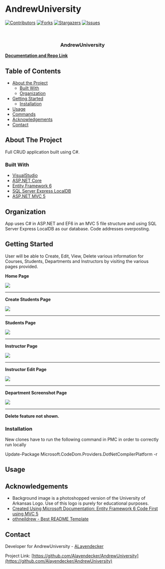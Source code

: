 # AndrewUniversity

[![Contributors][contributors-shield]][contributors-url]
[![Forks][forks-shield]][forks-url]
[![Stargazers][stars-shield]][stars-url]
[![Issues][issues-shield]][issues-url]

<!-- PROJECT LOGO -->
<br />
<p align="center">
  <h3 align="center">AndrewUniversity</h3>
    <a href="https://github.com/Alayendecker/AndrewUniversity"><strong>Documentation and Repo Link</strong></a>
    <br />
    
  </p>
</p>

<!-- TABLE OF CONTENTS -->

## Table of Contents

- [About the Project](#about-the-project)
  - [Built With](#built-with)
  - [Organization](#Organization)
- [Getting Started](#getting-started)
  - [Installation](#installation)
- [Usage](#usage)
- [Commands](#commands)
- [Acknowledgements](#acknowledgements)
- [Contact](#contact)

<!-- ABOUT THE PROJECT -->

## About The Project

Full CRUD application built using C#.

### Built With

- [VisualStudio](https://visualstudio.microsoft.com/)
- [ASP.NET Core](https://docs.microsoft.com/en-us/aspnet/core/?view=aspnetcore-3.1)
- [Entity Framework 6](https://github.com/dotnet/ef6)
- [SQL Server Express LocalDB](https://docs.microsoft.com/en-us/sql/database-engine/configure-windows/sql-server-express-localdb?view=sql-server-ver15)
- [ASP.NET MVC 5](https://docs.microsoft.com/en-us/aspnet/mvc/overview/getting-started/introduction/getting-started)

<!-- Organization -->

## Organization

App uses C# in ASP.NET and EF6 in an MVC 5 file structure and using SQL Server Express LocalDB as our database.
Code addresses overposting.

<!-- GETTING STARTED -->

## Getting Started

User will be able to Create, Edit, View, Delete various information for Courses, Students, Departments and Instructors by visiting the various pages provided.

**Home Page**

<img src="https://github.com/ALayendecker/AndrewUniversity/blob/master/AndrewUniversity/Content/Images/HomeScreenshot.PNG?size=150">
<hr/>

**Create Students Page**

<img src="https://github.com/ALayendecker/AndrewUniversity/blob/master/AndrewUniversity/Content/Images/StudentCreateScreenshot.PNG?size=150">
<hr/>

**Students Page**

<img src="https://github.com/ALayendecker/AndrewUniversity/blob/master/AndrewUniversity/Content/Images/StudentsScreenshot.PNG?size=150">
<hr/>

**Instructor Page**

<img src="https://github.com/ALayendecker/AndrewUniversity/blob/master/AndrewUniversity/Content/Images/InstructorsSelectScreenshot.PNG?size=150">
<hr/>

**Instructor Edit Page**

<img src="https://github.com/ALayendecker/AndrewUniversity/blob/master/AndrewUniversity/Content/Images/InstructorEditScreenshot.PNG?size=150">
<hr/>

**Department Screenshot Page**

<img src="https://github.com/ALayendecker/AndrewUniversity/blob/master/AndrewUniversity/Content/Images/InstructorEditScreenshot.PNG?size=150">
<hr/>

**Delete feature not shown.**

### Installation

New clones have to run the following command in PMC in order to correctly run locally

Update-Package Microsoft.CodeDom.Providers.DotNetCompilerPlatform -r

## Usage

<!-- CONTACT -->

## Acknowledgements

- Background image is a photoshopped version of the University of Arkansas Logo. Use of this logo is purely for educational purposes.
- [Created Using Microsoft Documentation: Entity Framework 6 Code First using MVC 5](https://docs.microsoft.com/en-us/aspnet/mvc/overview/getting-started/getting-started-with-ef-using-mvc/)
- [othneildrew - Best README Template](https://github.com/othneildrew/Best-README-Template)

## Contact

Developer for AndrewUniversity - [ALayendecker](https://github.com/Alayendecker)

Project Link: [https://github.com/Alayendecker/AndrewUniversity](https://github.com/Alayendecker/AndrewUniversity)

<!-- MARKDOWN LINKS & IMAGES -->
<!-- https://www.markdownguide.org/basic-syntax/#reference-style-links -->

[contributors-shield]: https://img.shields.io/github/contributors/Alayendecker/AndrewUniversity.svg?style=flat-square
[contributors-url]: https://github.com/Alayendecker/AndrewUniversity/graphs/contributors
[forks-shield]: https://img.shields.io/github/forks/Alayendecker/AndrewUniversity.svg?style=flat-square
[forks-url]: https://github.com/Alayendecker/AndrewUniversity/network/members
[stars-shield]: https://img.shields.io/github/stars/Alayendecker/AndrewUniversity.svg?style=flat-square
[stars-url]: https://github.com/Alayendecker/AndrewUniversity/stargazers
[issues-shield]: https://img.shields.io/github/issues/Alayendecker/AndrewUniversity.svg?style=flat-square
[issues-url]: https://github.com/Alayendecker/AndrewUniversity/issues
